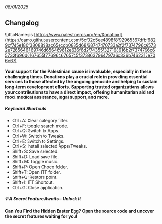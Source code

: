 ###### 08/01/2025

## Changelog

![itt.xName:ps [https://www.palestinercs.org/en/Donation]](https://camo.githubusercontent.com/5cf02c5ee4898f8f92965367dfbf6829cf7d5e180f3808898ac65eccb0835d68/68747470733a2f2f7374796c65732e7265646469746d656469612e636f6d2f74355f327168616b2f7374796c65732f696d6167655f7769646765745f3738637964797a6c336b7462312e706e67)

#### Your support for the Palestinian cause is invaluable, especially in these challenging times. Donations play a crucial role in providing essential services to those affected by the ongoing genocide and helping to sustain long-term development efforts. Supporting trusted organizations allows your contributions to have a direct impact, offering humanitarian aid and food, medical assistance, legal support, and more.

##### Keyboard Shortcuts

- Ctrl+A: Clear category filter.
- Ctrl+F: toggle search mode.
- Ctrl+Q: Switch to Apps.
- Ctrl+W: Switch to Tweaks.
- Ctrl+E: Switch to Settings.
- Ctrl+S: Install selected Apps/Tweaks.
- Shift+S: Save selected.
- Shift+D: Load save file.
- Shift+M: Toggle music.
- Shift+P: Open Choco folder.
- Shift+T: Open ITT folder.
- Shift+Q: Restore point.
- Shift+I: ITT Shortcut.
- Ctrl+G: Close application.

##### 💡 A Secret Feature Awaits – Unlock It

#### Can You Find the Hidden Easter Egg? Open the source code and uncover the secret features waiting for you!
